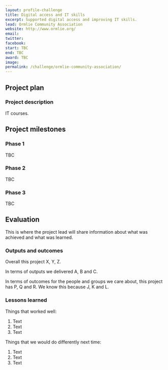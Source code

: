 ```yaml
---
layout: profile-challenge
title: Digital access and IT skills
excerpt: Supported digital access and improving IT skills.
lead: Ormlie Community Association
website: http://www.ormlie.org/
email: 
twitter: 
facebook: 
start: TBC
end: TBC
award: TBC
image:
permalink: /challenge/ormlie-community-association/ 
---
```


## Project plan

### Project description

IT courses.



## Project milestones

### Phase 1

TBC

### Phase 2

TBC

### Phase 3

TBC



## Evaluation

This is where the project lead will share information about what was achieved and what was learned.

### Outputs and outcomes

Overall this project X, Y, Z.

In terms of outputs we delivered A, B and C.

In terms of outcomes for the people and groups we care about, this project has P, Q and R. We know this because J, K and L.

### Lessons learned

Things that worked well:

1. Text
2. Text
3. Text

Things that we would do differently next time:

1. Text
2. Text
3. Text